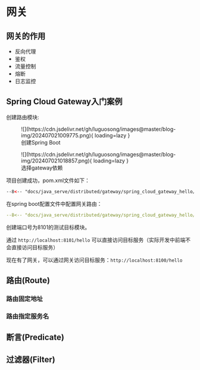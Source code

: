 # 网关

## 网关的作用

- 反向代理
- 鉴权
- 流量控制
- 熔断
- 日志监控

## Spring Cloud Gateway入门案例

创建路由模块:

<figure markdown="span">
  ![](https://cdn.jsdelivr.net/gh/luguosong/images@master/blog-img/202407021009775.png){ loading=lazy }
  <figcaption>创建Spring Boot</figcaption>
</figure>

<figure markdown="span">
  ![](https://cdn.jsdelivr.net/gh/luguosong/images@master/blog-img/202407021018857.png){ loading=lazy }
  <figcaption>选择gateway依赖</figcaption>
</figure>

项目创建成功，pom.xml文件如下：

``` xml
--8<-- "docs/java_serve/distributed/gateway/spring_cloud_gateway_hello/gateway-hello/pom.xml"
```

在spring boot配置文件中配置网关路由：

``` yaml
--8<-- "docs/java_serve/distributed/gateway/spring_cloud_gateway_hello/gateway-hello/src/main/resources/application.yml"
```

创建端口号为8101的测试目标模块。

通过 `http://localhost:8101/hello` 可以直接访问目标服务（实际开发中前端不会直接访问目标服务）

现在有了网关，可以通过网关访问目标服务：`http://localhost:8100/hello`

## 路由(Route)

### 路由固定地址



### 路由指定服务名



## 断言(Predicate)



## 过滤器(Filter)

